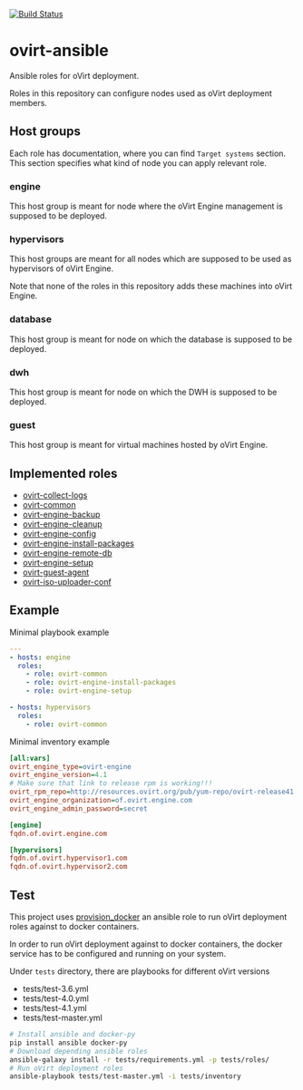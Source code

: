 [![Build Status][travisimg]][travis]

# ovirt-ansible

Ansible roles for oVirt deployment.

Roles in this repository can configure nodes used as oVirt deployment members.

## Host groups

Each role has documentation, where you can find ``Target systems`` section.
This section specifies what kind of node you can apply relevant role.

### engine

This host group is meant for node where the oVirt Engine management is supposed
to be deployed.

### hypervisors

This host groups are meant for all nodes which are supposed to be used as
hypervisors of oVirt Engine.

Note that none of the roles in this repository adds these machines into
oVirt Engine.

### database

This host group is meant for node on which the database is supposed to be
deployed.

### dwh

This host group is meant for node on which the DWH is supposed to be deployed.

### guest

This host group is meant for virtual machines hosted by oVirt Engine.

## Implemented roles

* [ovirt-collect-logs]
* [ovirt-common]
* [ovirt-engine-backup]
* [ovirt-engine-cleanup]
* [ovirt-engine-config]
* [ovirt-engine-install-packages]
* [ovirt-engine-remote-db]
* [ovirt-engine-setup]
* [ovirt-guest-agent]
* [ovirt-iso-uploader-conf]

## Example

Minimal playbook example

```yaml
---
- hosts: engine
  roles:
    - role: ovirt-common
    - role: ovirt-engine-install-packages
    - role: ovirt-engine-setup

- hosts: hypervisors
  roles:
    - role: ovirt-common
```

Minimal inventory example

```ini
[all:vars]
ovirt_engine_type=ovirt-engine
ovirt_engine_version=4.1
# Make sure that link to release rpm is working!!!
ovirt_rpm_repo=http://resources.ovirt.org/pub/yum-repo/ovirt-release41.rpm
ovirt_engine_organization=of.ovirt.engine.com
ovirt_engine_admin_password=secret

[engine]
fqdn.of.ovirt.engine.com

[hypervisors]
fqdn.of.ovirt.hypervisor1.com
fqdn.of.ovirt.hypervisor2.com
```

## Test

This project uses [provision_docker] an ansible role to run oVirt deployment
roles against to docker containers.

In order to run oVirt deployment against to docker containers, the docker
service has to be configured and running on your system.

Under ``tests`` directory, there are playbooks for different oVirt versions

* tests/test-3.6.yml
* tests/test-4.0.yml
* tests/test-4.1.yml
* tests/test-master.yml

```sh
# Install ansible and docker-py
pip install ansible docker-py
# Download depending ansible roles
ansible-galaxy install -r tests/requirements.yml -p tests/roles/
# Run oVirt deployment roles
ansible-playbook tests/test-master.yml -i tests/inventory
```

[travisimg]: https://travis-ci.org/rhevm-qe-automation/ovirt-ansible.svg?branch=master
[travis]: https://travis-ci.org/rhevm-qe-automation/ovirt-ansible
[ovirt-collect-logs]: https://github.com/rhevm-qe-automation/ovirt-ansible/blob/master/roles/ovirt-collect-logs/README.md
[ovirt-common]: https://github.com/rhevm-qe-automation/ovirt-ansible/blob/master/roles/ovirt-common/README.md
[ovirt-engine-backup]: https://github.com/rhevm-qe-automation/ovirt-ansible/blob/master/roles/ovirt-engine-backup/README.md
[ovirt-engine-cleanup]: https://github.com/rhevm-qe-automation/ovirt-ansible/blob/master/roles/ovirt-engine-cleanup/README.md
[ovirt-engine-config]: https://github.com/rhevm-qe-automation/ovirt-ansible/blob/master/roles/ovirt-engine-config/README.md
[ovirt-engine-install-packages]: https://github.com/rhevm-qe-automation/ovirt-ansible/blob/master/roles/ovirt-engine-install-packages/README.md
[ovirt-engine-remote-db]: https://github.com/rhevm-qe-automation/ovirt-ansible/blob/master/roles/ovirt-engine-remote-db/README.md
[ovirt-engine-setup]: https://github.com/rhevm-qe-automation/ovirt-ansible/blob/master/roles/ovirt-engine-setup/README.md
[ovirt-guest-agent]: https://github.com/rhevm-qe-automation/ovirt-ansible/blob/master/roles/ovirt-guest-agent/README.md
[provision_docker]: https://github.com/chrismeyersfsu/provision_docker/
[ovirt-iso-uploader-conf]: https://github.com/rhevm-qe-automation/ovirt-ansible/blob/master/roles/ovirt-iso-uploader-conf/README.md
